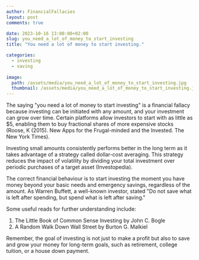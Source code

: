 ```yaml
---
author: FinancialFallacies
layout: post
comments: true

date: 2023-10-16 13:00:00+02:00  
slug: you_need_a_lot_of_money_to_start_investing
title: "You need a lot of money to start investing."

categories:
  - investing
  - saving
  
image:
  path: /assets/media/you_need_a_lot_of_money_to_start_investing.jpg
  thumbnail: /assets/media/you_need_a_lot_of_money_to_start_investing.jpg
---
```


The saying "you need a lot of money to start investing" is a financial fallacy because investing can be initiated with any amount, and your investment can grow over time. Certain platforms allow investors to start with as little as $5, enabling them to buy fractional shares of more expensive stocks (Roose, K (2015). New Apps for the Frugal-minded and the Invested. The New York Times).

Investing small amounts consistently performs better in the long term as it takes advantage of a strategy called dollar-cost averaging. This strategy reduces the impact of volatility by dividing your total investment over periodic purchases of a target asset (Investopedia).

The correct financial behaviour is to start investing the moment you have money beyond your basic needs and emergency savings, regardless of the amount. As Warren Buffett, a well-known investor, stated "Do not save what is left after spending, but spend what is left after saving."

Some useful reads for further understanding include:
1. The Little Book of Common Sense Investing by John C. Bogle
2. A Random Walk Down Wall Street by Burton G. Malkiel

Remember, the goal of investing is not just to make a profit but also to save and grow your money for long-term goals, such as retirement, college tuition, or a house down payment.
